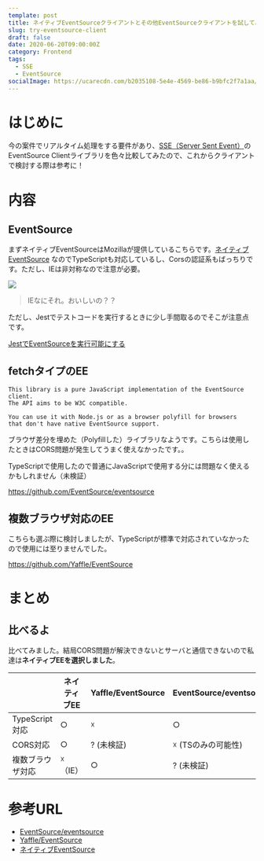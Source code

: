 ```yaml
---
template: post
title: ネイティブEventSourceクライアントとその他EventSourceクライアントを試してみた結果
slug: try-eventsource-client
draft: false
date: 2020-06-20T09:00:00Z
category: Frontend
tags:
  - SSE
  - EventSource
socialImage: https://ucarecdn.com/b2035108-5e4e-4569-be86-b9bfc2f7a1aa/
---
```


# はじめに

今の案件でリアルタイム処理をする要件があり、[SSE（Server Sent Event）](https://developer.mozilla.org/ja/docs/Web/API/Server-sent_events/Using_server-sent_events)のEventSource Clientライブラリを色々比較してみたので、これからクライアントで検討する際は参考に！

# 内容

## EventSource

まずネイティブEventSourceはMozillaが提供しているこちらです。[ネイティブEventSource](https://developer.mozilla.org/ja/docs/Web/API/EventSource) なのでTypeScriptも対応しているし、Corsの認証系もばっちりです。ただし、IEは非対称なので注意が必要。

![](https://ucarecdn.com/966c5118-280c-4680-a657-8353e1977e83/)

> IEなにそれ。おいしいの？？

ただし、Jestでテストコードを実行するときに少し手間取るのでそこが注意点です。

[JestでEventSourceを実行可能にする](/posts/jest-eventsource)

## fetchタイプのEE

```text
This library is a pure JavaScript implementation of the EventSource client. 
The API aims to be W3C compatible.

You can use it with Node.js or as a browser polyfill for browsers 
that don't have native EventSource support.
```

ブラウザ差分を埋めた（Polyfillした）ライブラリなようです。こちらは使用したときはCORS問題が発生してうまく使えなかったです。。

TypeScriptで使用したので普通にJavaScriptで使用する分には問題なく使えるかもしれません（未検証）

https://github.com/EventSource/eventsource

## 複数ブラウザ対応のEE

こちらも選ぶ際に検討しましたが、TypeScriptが標準で対応されていなかったので使用には至りませんでした。

https://github.com/Yaffle/EventSource

# まとめ

## 比べるよ

比べてみました。結局CORS問題が解決できないとサーバと通信できないので私達は**ネイティブEEを選択しました**。

|  | ネイティブEE | Yaffle/EventSource | EventSource/eventsource |
| --- | --- | --- | --- |
| TypeScript対応 | ○ | ☓ | ○ |
| CORS対応 | ○ | ? (未検証) | ☓ (TSのみの可能性) |
| 複数ブラウザ対応 | ☓（IE） | ○ | ? (未検証) |

# 参考URL

- [EventSource/eventsource](https://github.com/EventSource/eventsource)
- [Yaffle/EventSource](https://github.com/Yaffle/EventSource)
- [ネイティブEventSource](https://developer.mozilla.org/ja/docs/Web/API/EventSource)
